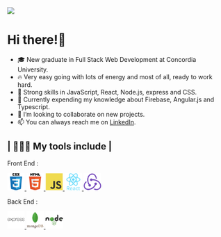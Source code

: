 <img src="https://res.cloudinary.com/dwqpv7b5b/image/upload/v1619569764/Blue_and_White_Architect_LinkedIn_Banner_bmnozl.png">

<h1>Hi there!👋</h1>

- 🎓 New graduate in Full Stack Web Development at Concordia University.
- 🔥 Very easy going with lots of energy and most of all, ready to work hard.
- 👀 Strong skills in JavaScript, React, Node.js, express and CSS.
- 🌱 Currently expending my knowledge about Firebase, Angular.js and Typescript.
- 💞️ I’m looking to collaborate on new projects.
- 📫 You can always reach me on <a href="https://www.linkedin.com/in/nicholas-deveault/">LinkedIn</a>.

<h2>| 👨🏻‍🔧 My tools include |</h2>
<p>Front End :</p>
<p align="left"> <a href="https://www.w3schools.com/css/" target="_blank"> <img src="https://raw.githubusercontent.com/devicons/devicon/master/icons/css3/css3-original-wordmark.svg" alt="css3" width="40" height="40"/> </a> <a href="https://www.w3.org/html/" target="_blank"> <img src="https://raw.githubusercontent.com/devicons/devicon/master/icons/html5/html5-original-wordmark.svg" alt="html5" width="40" height="40"/> </a> <a href="https://developer.mozilla.org/en-US/docs/Web/JavaScript" target="_blank"> <img src="https://raw.githubusercontent.com/devicons/devicon/master/icons/javascript/javascript-original.svg" alt="javascript" width="40" height="40"/> </a> <a href="https://reactjs.org/" target="_blank"> <img src="https://raw.githubusercontent.com/devicons/devicon/master/icons/react/react-original-wordmark.svg" alt="react" width="40" height="40"/> </a>  <a href="https://redux.js.org" target="_blank"> <img src="https://raw.githubusercontent.com/devicons/devicon/master/icons/redux/redux-original.svg" alt="redux" width="40" height="40"/> </a> </p>


<p>Back End :</p>
<p align="left"> <a href="https://expressjs.com" target="_blank"> <img src="https://raw.githubusercontent.com/devicons/devicon/master/icons/express/express-original-wordmark.svg" alt="express" width="40" height="40"/> </a> <a href="https://www.mongodb.com/" target="_blank"> <img src="https://raw.githubusercontent.com/devicons/devicon/master/icons/mongodb/mongodb-original-wordmark.svg" alt="mongodb" width="40" height="40"/> </a> <a href="https://nodejs.org" target="_blank"> <img src="https://raw.githubusercontent.com/devicons/devicon/master/icons/nodejs/nodejs-original-wordmark.svg" alt="nodejs" width="40" height="40"/> </a> </p>


<!---
Nicholasdeveault/Nicholasdeveault is a ✨ special ✨ repository because its `README.md` (this file) appears on your GitHub profile.
You can click the Preview link to take a look at your changes.
--->
